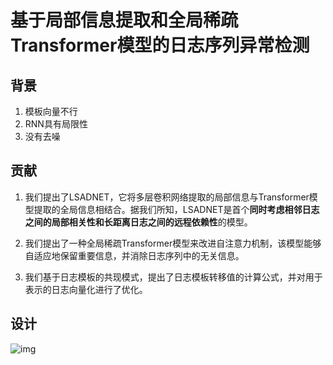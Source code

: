 # 基于局部信息提取和全局稀疏Transformer模型的日志序列异常检测

## 背景

1. 模板向量不行
2. RNN具有局限性
3. 没有去噪

## 贡献

1) 我们提出了LSADNET，它将多层卷积网络提取的局部信息与Transformer模型提取的全局信息相结合。据我们所知，LSADNET是首个**同时考虑相邻日志之间的局部相关性和长距离日志之间的远程依赖性**的模型。

2) 我们提出了一种全局稀疏Transformer模型来改进自注意力机制，该模型能够自适应地保留重要信息，并消除日志序列中的无关信息。
3) 我们基于日志模板的共现模式，提出了日志模板转移值的计算公式，并对用于表示的日志向量化进行了优化。

## 设计

![img](https://cdn.xljsci.com/literature/177599190/page4/jvh0qg.png)